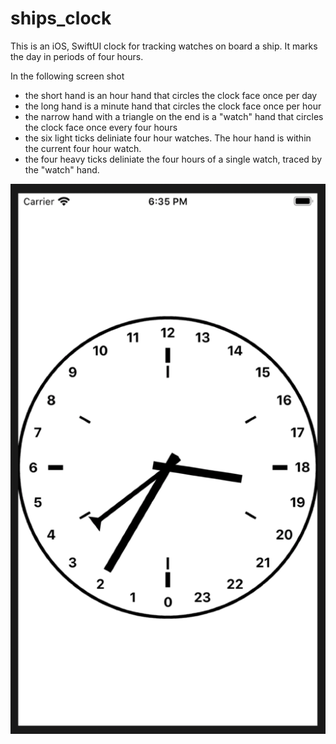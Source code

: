 # ships_clock
This is an iOS, SwiftUI clock for tracking watches on board a ship.
It marks the day in periods of four hours.

In the following screen shot
- the short hand is an hour hand that circles the clock face once per day
- the long hand is a minute hand that circles the clock face once per hour
- the narrow hand with a triangle on the end is a "watch" hand that
  circles the clock face once every four hours
- the six light ticks deliniate four hour watches. The hour hand is within
  the current four hour watch.
- the four heavy ticks deliniate the four hours of a single watch, traced by
  the "watch" hand.

![Screen shot](docs/clock_face.png)
